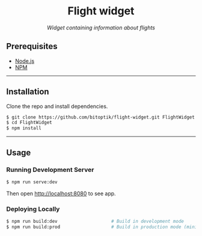 <div align="center">
  <h1>Flight widget</h1>
  <p>
    <em>Widget containing information about flights</em>
  </p>
</div>

## Prerequisites

* [Node.js](https://nodejs.org)
* [NPM](https://github.com/npm/npm)

---

## Installation

Clone the repo and install dependencies.

```bash
$ git clone https://github.com/bitoptik/flight-widget.git FlightWidget
$ cd FlightWidget
$ npm install                          
```
---

## Usage

### Running Development Server

```bash
$ npm run serve:dev                 
```

Then open [http://localhost:8080](http://localhost:8080) to see app.

### Deploying Locally

```bash
$ npm run build:dev                    # Build in development mode
$ npm run build:prod                   # Build in production mode (minified files versions, external stylesheets)
```